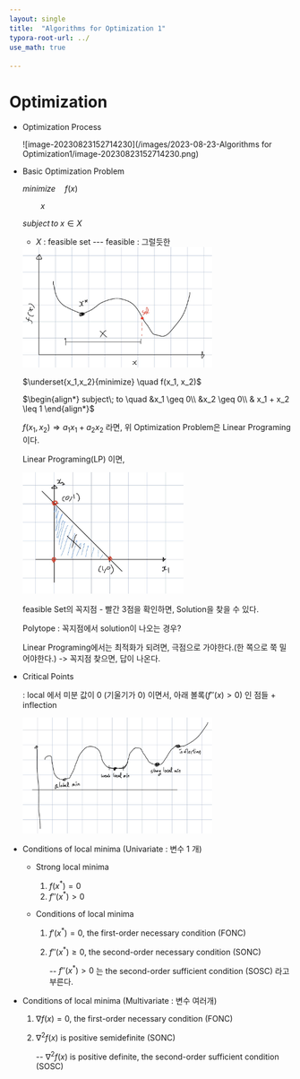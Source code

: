 ```yaml
---
layout: single
title:  "Algorithms for Optimization 1"
typora-root-url: ../
use_math: true

---
```


# Optimization

- Optimization Process

  ![image-20230823152714230](/images/2023-08-23-Algorithms for Optimization1/image-20230823152714230.png)

- Basic Optimization Problem

  $minimize \quad f(x)$

  $\qquad x$

  $subject\, to\; x \in X$

  

  * $X$ : feasible set  --- feasible : 그럴듯한

  <img src="/images/2023-08-23-Algorithms for Optimization1/image-20230825084326098.png" alt="image-20230825084326098" style="zoom: 33%;" />

  $\underset{x_1,x_2}{minimize} \quad f(x_1, x_2)$

  $\begin{align*} subject\; to \quad &x_1 \geq 0\\ &x_2 \geq 0\\ & x_1 + x_2 \leq 1 \end{align*}$

  

  $f(x_1, x_2) \Rightarrow a_1x_1 + a_2x_2$ 라면, 위 Optimization Problem은 Linear Programing 이다.

  Linear Programing(LP) 이면,

  <img src="/images/2023-08-23-Algorithms for Optimization1/image-20230825090936829.png" alt="image-20230825090936829" style="zoom:33%;" /> 

  

  feasible Set의 꼭지점 - 빨간 3점을 확인하면, Solution을 찾을 수 있다.

  Polytope : 꼭지점에서 solution이 나오는 경우?

  Linear Programing에서는 최적화가 되려면, 극점으로 가야한다.(한 쪽으로 쭉 밀어야한다.) -> 꼭지점 찾으면, 답이 나온다.

  

- Critical Points

  : local 에서 미분 값이 0 (기울기가 0) 이면서, 아래 볼록($f''(x) > 0$) 인 점들 + inflection 

  <img src="/images/2023-08-23-Algorithms for Optimization1/image-20230825092251801.png" alt="image-20230825092251801" style="zoom: 33%;" />

- Conditions of local minima (Univariate : 변수 1 개)

  - Strong local minima
    1. $f(x^*) = 0$
    2. $f''(x^*) > 0$

  - Conditions of local minima
  
    1. $f'(x^*) = 0$, the first-order necessary condition (FONC)
  
    2. $f''(x^*) \geq 0$, the second-order necessary condition (SONC)
  
       -- $f''(x^*) > 0$ 는 the second-order sufficient condition (SOSC) 라고 부른다.



- Conditions of local minima (Multivariate : 변수 여러개)
  1. $\nabla f(x) = 0$, the first-order necessary condition (FONC)
  
  2. $\nabla^2 f(x)$ is positive semidefinite (SONC)
  
     -- $\nabla^2 f(x)$ is positive definite, the second-order sufficient condition (SOSC)
